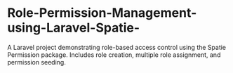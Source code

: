 # Role-Permission-Management-using-Laravel-Spatie-
A Laravel project demonstrating role-based access control using the Spatie Permission package. Includes role creation, multiple role assignment, and permission seeding.
